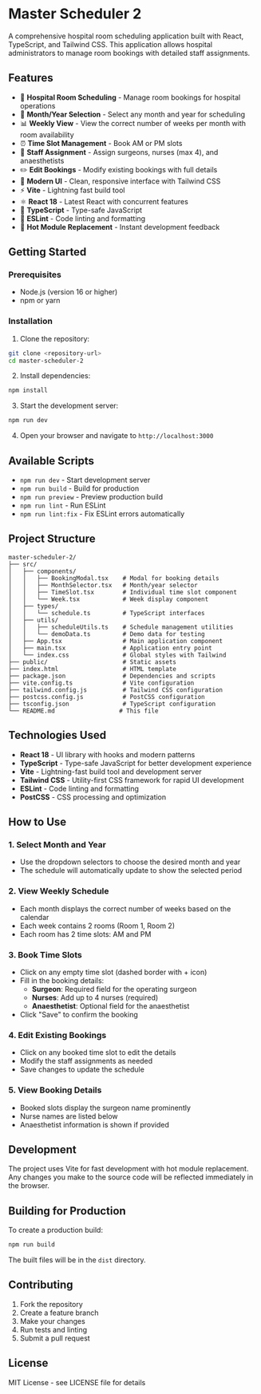 # Master Scheduler 2

A comprehensive hospital room scheduling application built with React, TypeScript, and Tailwind CSS. This application allows hospital administrators to manage room bookings with detailed staff assignments.

## Features

- 🏥 **Hospital Room Scheduling** - Manage room bookings for hospital operations
- 📅 **Month/Year Selection** - Select any month and year for scheduling
- 📊 **Weekly View** - View the correct number of weeks per month with room availability
- ⏰ **Time Slot Management** - Book AM or PM slots
- 👥 **Staff Assignment** - Assign surgeons, nurses (max 4), and anaesthetists
- ✏️ **Edit Bookings** - Modify existing bookings with full details
- 🎨 **Modern UI** - Clean, responsive interface with Tailwind CSS
- ⚡ **Vite** - Lightning fast build tool
- ⚛️ **React 18** - Latest React with concurrent features
- 📝 **TypeScript** - Type-safe JavaScript
- 🔧 **ESLint** - Code linting and formatting
- 🚀 **Hot Module Replacement** - Instant development feedback

## Getting Started

### Prerequisites

- Node.js (version 16 or higher)
- npm or yarn

### Installation

1. Clone the repository:
```bash
git clone <repository-url>
cd master-scheduler-2
```

2. Install dependencies:
```bash
npm install
```

3. Start the development server:
```bash
npm run dev
```

4. Open your browser and navigate to `http://localhost:3000`

## Available Scripts

- `npm run dev` - Start development server
- `npm run build` - Build for production
- `npm run preview` - Preview production build
- `npm run lint` - Run ESLint
- `npm run lint:fix` - Fix ESLint errors automatically

## Project Structure

```
master-scheduler-2/
├── src/
│   ├── components/
│   │   ├── BookingModal.tsx    # Modal for booking details
│   │   ├── MonthSelector.tsx   # Month/year selector
│   │   ├── TimeSlot.tsx        # Individual time slot component
│   │   └── Week.tsx            # Week display component
│   ├── types/
│   │   └── schedule.ts         # TypeScript interfaces
│   ├── utils/
│   │   ├── scheduleUtils.ts    # Schedule management utilities
│   │   └── demoData.ts         # Demo data for testing
│   ├── App.tsx                 # Main application component
│   ├── main.tsx                # Application entry point
│   └── index.css               # Global styles with Tailwind
├── public/                     # Static assets
├── index.html                  # HTML template
├── package.json                # Dependencies and scripts
├── vite.config.ts              # Vite configuration
├── tailwind.config.js          # Tailwind CSS configuration
├── postcss.config.js           # PostCSS configuration
├── tsconfig.json               # TypeScript configuration
└── README.md                  # This file
```

## Technologies Used

- **React 18** - UI library with hooks and modern patterns
- **TypeScript** - Type-safe JavaScript for better development experience
- **Vite** - Lightning-fast build tool and development server
- **Tailwind CSS** - Utility-first CSS framework for rapid UI development
- **ESLint** - Code linting and formatting
- **PostCSS** - CSS processing and optimization

## How to Use

### 1. Select Month and Year
- Use the dropdown selectors to choose the desired month and year
- The schedule will automatically update to show the selected period

### 2. View Weekly Schedule
- Each month displays the correct number of weeks based on the calendar
- Each week contains 2 rooms (Room 1, Room 2)
- Each room has 2 time slots: AM and PM

### 3. Book Time Slots
- Click on any empty time slot (dashed border with + icon)
- Fill in the booking details:
  - **Surgeon**: Required field for the operating surgeon
  - **Nurses**: Add up to 4 nurses (required)
  - **Anaesthetist**: Optional field for the anaesthetist
- Click "Save" to confirm the booking

### 4. Edit Existing Bookings
- Click on any booked time slot to edit the details
- Modify the staff assignments as needed
- Save changes to update the schedule

### 5. View Booking Details
- Booked slots display the surgeon name prominently
- Nurse names are listed below
- Anaesthetist information is shown if provided

## Development

The project uses Vite for fast development with hot module replacement. Any changes you make to the source code will be reflected immediately in the browser.

## Building for Production

To create a production build:

```bash
npm run build
```

The built files will be in the `dist` directory.

## Contributing

1. Fork the repository
2. Create a feature branch
3. Make your changes
4. Run tests and linting
5. Submit a pull request

## License

MIT License - see LICENSE file for details 